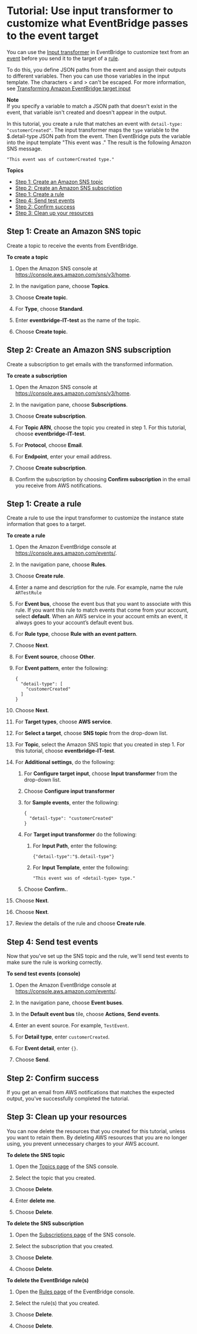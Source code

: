# Tutorial: Use input transformer to customize what EventBridge passes to the event target<a name="eb-input-transformer-tutorial"></a>

You can use the [Input transformer](eb-transform-target-input.md) in EventBridge to customize text from an [event](eb-events.md) before you send it to the target of a [rule](eb-rules.md)\. 

To do this, you define JSON paths from the event and assign their outputs to different variables\. Then you can use those variables in the input template\. The characters < and > can't be escaped\. For more information, see [Transforming Amazon EventBridge target input](eb-transform-target-input.md)

**Note**  
If you specify a variable to match a JSON path that doesn't exist in the event, that variable isn't created and doesn't appear in the output\.

In this tutorial, you create a rule that matches an event with `detail-type: "customerCreated"`\. The input transformer maps the `type` variable to the $\.detail\-type JSON path from the event\. Then EventBridge puts the variable into the input template "This event was <type>\." The result is the following Amazon SNS message\.

```
"This event was of customerCreated type."
```

**Topics**
+ [Step 1: Create an Amazon SNS topic](#eb-input-transformer-tutorial-create-topic)
+ [Step 2: Create an Amazon SNS subscription](#eb-input-transformer-tutorial-create-sns)
+ [Step 1: Create a rule](#eb-input-transformer-create-rule)
+ [Step 4: Send test events](#eb-input-transformer-send-test-events)
+ [Step 2: Confirm success](#success)
+ [Step 3: Clean up your resources](#cleanup)

## Step 1: Create an Amazon SNS topic<a name="eb-input-transformer-tutorial-create-topic"></a>

Create a topic to receive the events from EventBridge\.

**To create a topic**

1. Open the Amazon SNS console at [https://console\.aws\.amazon\.com/sns/v3/home](https://console.aws.amazon.com/sns/v3/home)\.

1. In the navigation pane, choose **Topics**\.

1. Choose **Create topic**\.

1. For **Type**, choose **Standard**\.

1. Enter **eventbridge\-IT\-test** as the name of the topic\.

1. Choose **Create topic**\.

## Step 2: Create an Amazon SNS subscription<a name="eb-input-transformer-tutorial-create-sns"></a>

Create a subscription to get emails with the transformed information\.

**To create a subscription**

1. Open the Amazon SNS console at [https://console\.aws\.amazon\.com/sns/v3/home](https://console.aws.amazon.com/sns/v3/home)\.

1. In the navigation pane, choose **Subscriptions**\.

1. Choose **Create subscription**\.

1. For **Topic ARN**, choose the topic you created in step 1\. For this tutorial, choose **eventbridge\-IT\-test**\.

1. For **Protocol**, choose **Email**\.

1. For **Endpoint**, enter your email address\.

1. Choose **Create subscription**\.

1. Confirm the subscription by choosing **Confirm subscription** in the email you receive from AWS notifications\.

## Step 1: Create a rule<a name="eb-input-transformer-create-rule"></a>

Create a rule to use the input transformer to customize the instance state information that goes to a target\.

**To create a rule**

1. Open the Amazon EventBridge console at [https://console\.aws\.amazon\.com/events/](https://console.aws.amazon.com/events/)\.

1. In the navigation pane, choose **Rules**\.

1. Choose **Create rule**\.

1. Enter a name and description for the rule\. For example, name the rule `ARTestRule`

1. For **Event bus**, choose the event bus that you want to associate with this rule\. If you want this rule to match events that come from your account, select **default**\. When an AWS service in your account emits an event, it always goes to your account’s default event bus\.

1. For **Rule type**, choose **Rule with an event pattern**\.

1. Choose **Next**\.

1. For **Event source**, choose **Other**\.

1. For **Event pattern**, enter the following:

   ```
   {
     "detail-type": [
       "customerCreated"
     ]
   }
   ```

1. Choose **Next**\.

1. For **Target types**, choose **AWS service**\.

1. For **Select a target**, choose **SNS topic** from the drop\-down list\.

1. For **Topic**, select the Amazon SNS topic that you created in step 1\. For this tutorial, choose **eventbridge\-IT\-test**\.

1. For **Additional settings**, do the following:

   1. For **Configure target input**, choose **Input transformer** from the drop\-down list\.

   1. Choose **Configure input transformer**

   1. for **Sample events**, enter the following:

      ```
      {
        "detail-type": "customerCreated"
      }
      ```

   1. For **Target input transformer** do the following:

      1. For **Input Path**, enter the following:

         ```
         {"detail-type":"$.detail-type"}
         ```

      1. For **Input Template**, enter the following:

         ```
         "This event was of <detail-type> type."
         ```

   1. Choose **Confirm\.**\.

1. Choose **Next**\.

1. Choose **Next**\.

1. Review the details of the rule and choose **Create rule**\.

## Step 4: Send test events<a name="eb-input-transformer-send-test-events"></a>

Now that you've set up the SNS topic and the rule, we'll send test events to make sure the rule is working correctly\.

**To send test events \(console\)**

1. Open the Amazon EventBridge console at [https://console\.aws\.amazon\.com/events/](https://console.aws.amazon.com/events/)\.

1. In the navigation pane, choose **Event buses**\.

1. In the **Default event bus** tile, choose **Actions**, **Send events**\.

1. Enter an event source\. For example, `TestEvent`\.

1. For **Detail type**, enter `customerCreated`\.

1. For **Event detail**, enter `{}`\.

1. Choose **Send**\.

## Step 2: Confirm success<a name="success"></a>

If you get an email from AWS notifications that matches the expected output, you've successfully completed the tutorial\.

## Step 3: Clean up your resources<a name="cleanup"></a>

You can now delete the resources that you created for this tutorial, unless you want to retain them\. By deleting AWS resources that you are no longer using, you prevent unnecessary charges to your AWS account\.

**To delete the SNS topic**

1. Open the [Topics page](https://console.aws.amazon.com/sns/v3/home#/topics) of the SNS console\.

1. Select the topic that you created\.

1. Choose **Delete**\.

1. Enter **delete me**\.

1. Choose **Delete**\.

**To delete the SNS subscription**

1. Open the [ Subscriptions page](https://console.aws.amazon.com/sns/v3/home#/subscriptions) of the SNS console\.

1. Select the subscription that you created\.

1. Choose **Delete**\.

1. Choose **Delete**\.

**To delete the EventBridge rule\(s\)**

1. Open the [Rules page](https://console.aws.amazon.com/events/home#/rule) of the EventBridge console\.

1. Select the rule\(s\) that you created\.

1. Choose **Delete**\.

1. Choose **Delete**\.